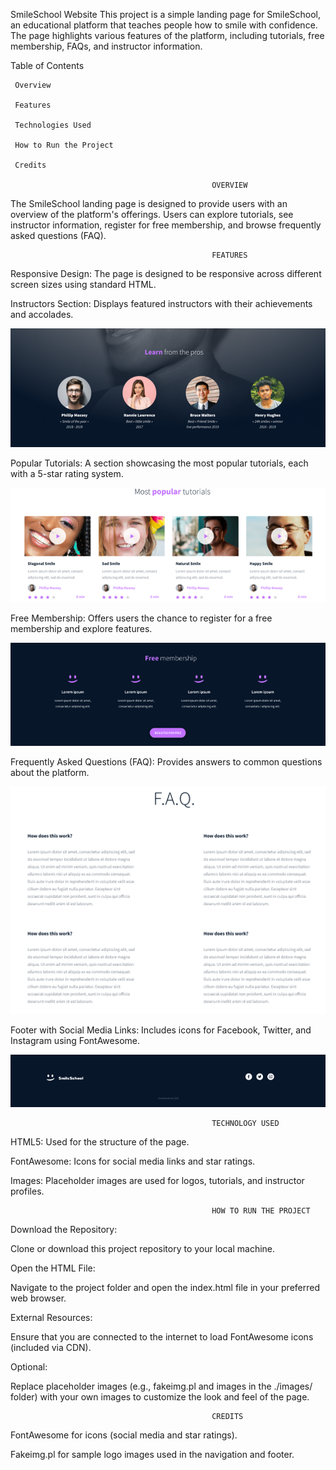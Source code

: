 SmileSchool Website
This project is a simple landing page for SmileSchool, an educational platform that teaches people how to smile with confidence. The page highlights various features of the platform, including tutorials, free membership, FAQs, and instructor information.

Table of Contents

     Overview

     Features

     Technologies Used

     How to Run the Project

     Credits

                                                 OVERVIEW

The SmileSchool landing page is designed to provide users with an overview of the platform's offerings. Users can explore tutorials, see instructor information, register for free membership, and browse frequently asked questions (FAQ).

                                                 FEATURES

Responsive Design: The page is designed to be responsive across different screen sizes using standard HTML.

Instructors Section: Displays featured instructors with their achievements and accolades.

 ![alt text](image.png)


Popular Tutorials: A section showcasing the most popular tutorials, each with a 5-star rating system.

 ![alt text](Tutorials%202.png)


Free Membership: Offers users the chance to register for a free membership and explore features.

 ![alt text](Free%20Membership%202.png)


Frequently Asked Questions (FAQ): Provides answers to common questions about the platform.

 ![alt text](FAQ%202.png)


Footer with Social Media Links: Includes icons for Facebook, Twitter, and Instagram using FontAwesome.

 ![alt text](Footer%202.png)


                                                 TECHNOLOGY USED

HTML5: Used for the structure of the page.

FontAwesome: Icons for social media links and star ratings.

Images: Placeholder images are used for logos, tutorials, and instructor profiles.

                                                 HOW TO RUN THE PROJECT

Download the Repository:

Clone or download this project repository to your local machine.

Open the HTML File:

Navigate to the project folder and open the index.html file in your preferred web browser.

External Resources:

Ensure that you are connected to the internet to load FontAwesome icons (included via CDN).

Optional:

Replace placeholder images (e.g., fakeimg.pl and images in the ./images/ folder) with your own images to customize the look and feel of the page.

                                                 CREDITS

FontAwesome for icons (social media and star ratings).

Fakeimg.pl for sample logo images used in the navigation and footer.

